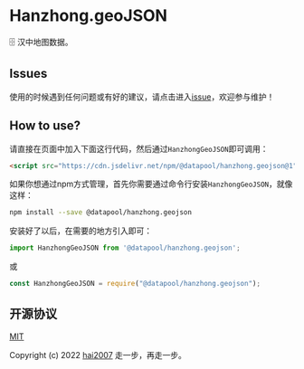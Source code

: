 # Hanzhong.geoJSON
🗄️ 汉中地图数据。

## Issues
使用的时候遇到任何问题或有好的建议，请点击进入[issue](https://github.com/hai2007/datapool/issues)，欢迎参与维护！

## How to use?

请直接在页面中加入下面这行代码，然后通过```HanzhongGeoJSON```即可调用：

```html
<script src="https://cdn.jsdelivr.net/npm/@datapool/hanzhong.geojson@1"></script>
```

如果你想通过npm方式管理，首先你需要通过命令行安装``````HanzhongGeoJSON``````，就像这样：

```bash
npm install --save @datapool/hanzhong.geojson
```

安装好了以后，在需要的地方引入即可：

```js
import HanzhongGeoJSON from '@datapool/hanzhong.geojson';
```

或

```js
const HanzhongGeoJSON = require("@datapool/hanzhong.geojson");
```

开源协议
---------------------------------------
[MIT](https://github.com/hai2007/datapool/blob/master/LICENSE)

Copyright (c) 2022 [hai2007](https://hai2007.gitee.io/sweethome/) 走一步，再走一步。
